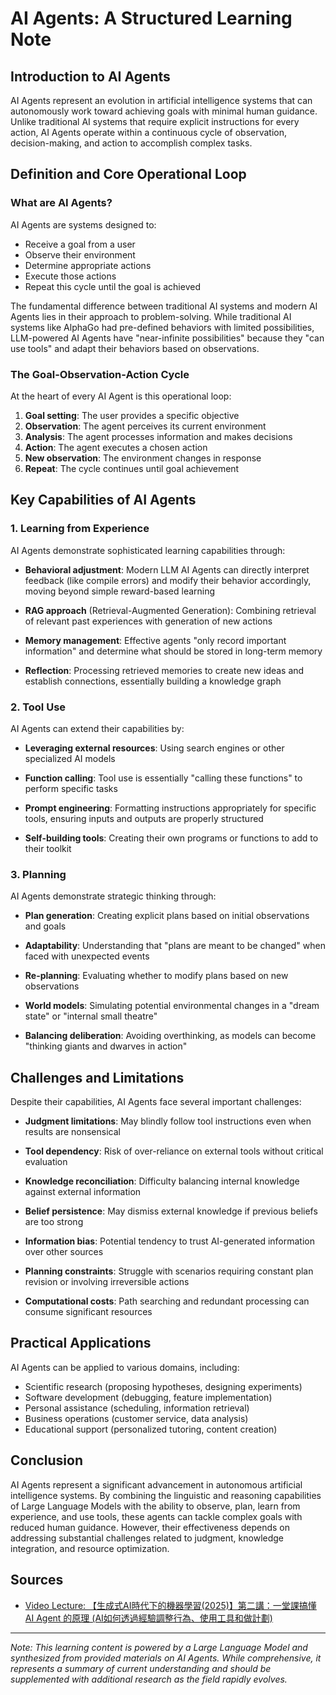 # AI Agents: A Structured Learning Note

## Introduction to AI Agents

AI Agents represent an evolution in artificial intelligence systems that can autonomously work toward achieving goals with minimal human guidance. Unlike traditional AI systems that require explicit instructions for every action, AI Agents operate within a continuous cycle of observation, decision-making, and action to accomplish complex tasks.

## Definition and Core Operational Loop

### What are AI Agents?

AI Agents are systems designed to:
- Receive a goal from a user
- Observe their environment
- Determine appropriate actions
- Execute those actions
- Repeat this cycle until the goal is achieved

The fundamental difference between traditional AI systems and modern AI Agents lies in their approach to problem-solving. While traditional AI systems like AlphaGo had pre-defined behaviors with limited possibilities, LLM-powered AI Agents have "near-infinite possibilities" because they "can use tools" and adapt their behaviors based on observations.

### The Goal-Observation-Action Cycle

At the heart of every AI Agent is this operational loop:
1. **Goal setting**: The user provides a specific objective
2. **Observation**: The agent perceives its current environment
3. **Analysis**: The agent processes information and makes decisions
4. **Action**: The agent executes a chosen action
5. **New observation**: The environment changes in response
6. **Repeat**: The cycle continues until goal achievement

## Key Capabilities of AI Agents

### 1. Learning from Experience

AI Agents demonstrate sophisticated learning capabilities through:

- **Behavioral adjustment**: Modern LLM AI Agents can directly interpret feedback (like compile errors) and modify their behavior accordingly, moving beyond simple reward-based learning
  
- **RAG approach** (Retrieval-Augmented Generation): Combining retrieval of relevant past experiences with generation of new actions
  
- **Memory management**: Effective agents "only record important information" and determine what should be stored in long-term memory
  
- **Reflection**: Processing retrieved memories to create new ideas and establish connections, essentially building a knowledge graph

### 2. Tool Use

AI Agents can extend their capabilities by:

- **Leveraging external resources**: Using search engines or other specialized AI models
  
- **Function calling**: Tool use is essentially "calling these functions" to perform specific tasks
  
- **Prompt engineering**: Formatting instructions appropriately for specific tools, ensuring inputs and outputs are properly structured
  
- **Self-building tools**: Creating their own programs or functions to add to their toolkit

### 3. Planning

AI Agents demonstrate strategic thinking through:

- **Plan generation**: Creating explicit plans based on initial observations and goals
  
- **Adaptability**: Understanding that "plans are meant to be changed" when faced with unexpected events
  
- **Re-planning**: Evaluating whether to modify plans based on new observations
  
- **World models**: Simulating potential environmental changes in a "dream state" or "internal small theatre"
  
- **Balancing deliberation**: Avoiding overthinking, as models can become "thinking giants and dwarves in action"

## Challenges and Limitations

Despite their capabilities, AI Agents face several important challenges:

- **Judgment limitations**: May blindly follow tool instructions even when results are nonsensical
  
- **Tool dependency**: Risk of over-reliance on external tools without critical evaluation
  
- **Knowledge reconciliation**: Difficulty balancing internal knowledge against external information
  
- **Belief persistence**: May dismiss external knowledge if previous beliefs are too strong
  
- **Information bias**: Potential tendency to trust AI-generated information over other sources
  
- **Planning constraints**: Struggle with scenarios requiring constant plan revision or involving irreversible actions
  
- **Computational costs**: Path searching and redundant processing can consume significant resources

## Practical Applications

AI Agents can be applied to various domains, including:

- Scientific research (proposing hypotheses, designing experiments)
- Software development (debugging, feature implementation)
- Personal assistance (scheduling, information retrieval)
- Business operations (customer service, data analysis)
- Educational support (personalized tutoring, content creation)

## Conclusion

AI Agents represent a significant advancement in autonomous artificial intelligence systems. By combining the linguistic and reasoning capabilities of Large Language Models with the ability to observe, plan, learn from experience, and use tools, these agents can tackle complex goals with reduced human guidance. However, their effectiveness depends on addressing substantial challenges related to judgment, knowledge integration, and resource optimization.

## Sources

- [Video Lecture: 【生成式AI時代下的機器學習(2025)】第二講：一堂課搞懂 AI Agent 的原理 (AI如何透過經驗調整行為、使用工具和做計劃)](https://www.youtube.com/watch?v=M2Yg1kwPpts)

---

*Note: This learning content is powered by a Large Language Model and synthesized from provided materials on AI Agents. While comprehensive, it represents a summary of current understanding and should be supplemented with additional research as the field rapidly evolves.*
